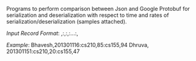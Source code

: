 Programs to perform comparison between Json and Google Protobuf for serialization and deserialization with respect to time and rates of serialization/deserialization (samples attached). 

*Input Record Format*: <Name>,<Roll No>:<Course1>,<Marks1>:<Course2>,<Marks2>:...:<CourseN>,<MarksN> 
	
*Example*: Bhavesh,201301116:cs210,85:cs155,94 
Dhruva, 201301151:cs210,20:cs155,47 

